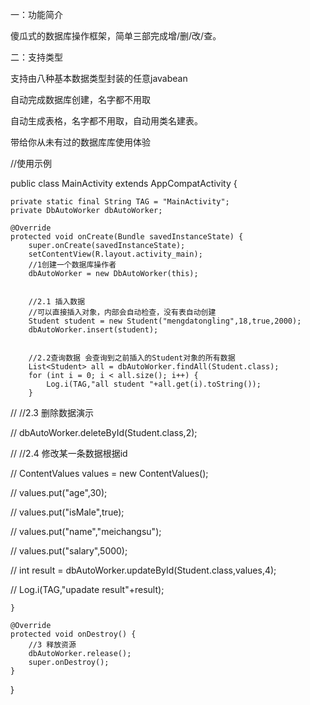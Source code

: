一：功能简介

傻瓜式的数据库操作框架，简单三部完成增/删/改/查。

二：支持类型

支持由八种基本数据类型封装的任意javabean

自动完成数据库创建，名字都不用取

自动生成表格，名字都不用取，自动用类名建表。

带给你从未有过的数据库库使用体验


//使用示例

public class MainActivity extends AppCompatActivity {


    private static final String TAG = "MainActivity";
    private DbAutoWorker dbAutoWorker;

    @Override
    protected void onCreate(Bundle savedInstanceState) {
        super.onCreate(savedInstanceState);
        setContentView(R.layout.activity_main);
        //1创建一个数据库操作者
        dbAutoWorker = new DbAutoWorker(this);


        //2.1 插入数据
        //可以直接插入对象，内部会自动检查，没有表自动创建
        Student student = new Student("mengdatongling",18,true,2000);
        dbAutoWorker.insert(student);


        //2.2查询数据 会查询到之前插入的Student对象的所有数据
        List<Student> all = dbAutoWorker.findAll(Student.class);
        for (int i = 0; i < all.size(); i++) {
            Log.i(TAG,"all student "+all.get(i).toString());
        }


//        //2.3 删除数据演示

//        dbAutoWorker.deleteById(Student.class,2);


//        //2.4 修改某一条数据根据id

//        ContentValues values = new ContentValues();

//        values.put("age",30);

//        values.put("isMale",true);

//        values.put("name","meichangsu");

//        values.put("salary",5000);

//        int result = dbAutoWorker.updateById(Student.class,values,4);

//        Log.i(TAG,"upadate result"+result);

    }

    @Override
    protected void onDestroy() {
        //3 释放资源
        dbAutoWorker.release();
        super.onDestroy();
    }
}


